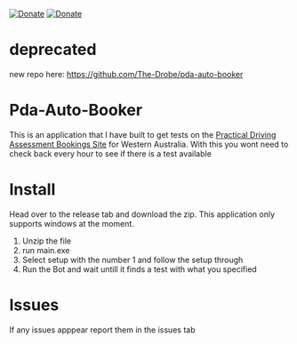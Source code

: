 [![Donate](https://img.shields.io/badge/Donate-PayPal-green.svg)](https://www.paypal.com/donate/?business=UNHBAGR6LARES&no_recurring=0&currency_code=AUD)
[![Donate](https://img.shields.io/badge/Donate-Buy%20Me%20A%20Coffee-yellow)](https://www.buymeacoffee.com/ExperimentalNet)

# deprecated
new repo here: https://github.com/The-Drobe/pda-auto-booker

# Pda-Auto-Booker
This is an application that I have built to get tests on the [Practical Driving Assessment Bookings Site](https://online.transport.wa.gov.au/pdabooking/manage/?1) for Western Australia. With this you wont need to check back every hour to see if there is a test available

# Install
Head over to the release tab and download the zip. This application only supports windows at the moment. <br>
1. Unzip the file
2. run main.exe
3. Select setup with the number 1 and follow the setup through
4. Run the Bot and wait untill it finds a test with what you specified

# Issues
If any issues apppear report them in the issues tab
